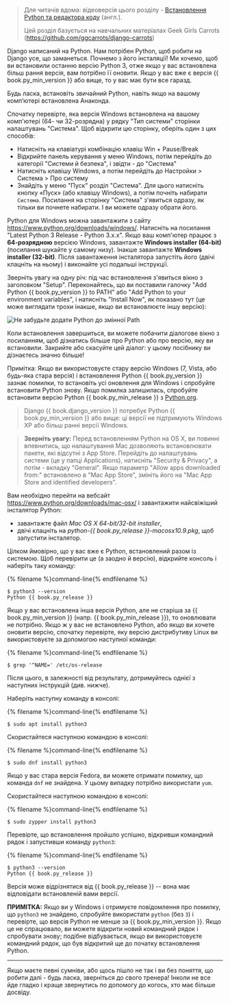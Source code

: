 > Для читачів вдома: відеоверсія цього розділу - [Встановлення Python та редактора коду](https://www.youtube.com/watch?v=pVTaqzKZCdA) (англ.).
> 
> Цей розділ базується на навчальних матеріалах Geek Girls Carrots (https://github.com/ggcarrots/django-carrots)

Django написаний на Python. Нам потрібен Python, щоб робити на Django усе, що заманеться. Почнемо з його інсталяції! Ми хочемо, щоб ви встановили останню версію Python 3, отже якщо у вас встановлена більш рання версія, вам потрібно її оновити. Якщо у вас вже є версія {{ book.py_min_version }} або вище, то у вас має бути все гаразд.

Будь ласка, встановіть звичайний Python, навіть якщо на вашому комп’ютері встановлена Анаконда.

<!--sec data-title="Install Python: Windows" data-id="python_windows" data-collapse=true ces-->

Спочатку перевірте, яка версія Windows встановлена на вашому комп'ютері (64- чи 32-розрядна) у рядку "Тип системи" сторінки налаштувань "Система". Щоб відкрити цю сторінку, оберіть один з цих способів:

* Натисніть на клавіатурі комбінацію клавіш Win + Pause/Break
* Відкрийте панель керування у меню Windows, потім перейдіть до категорії "Системи й безпека", і звідти - до "Система"
* Натисніть клавішу Windows, а потім перейдіть до Настройки > Система > Про систему
* Знайдіть у меню "Пуск" розділ "Система". Для цього натисніть кнопку «Пуск» (або клавішу Windows), а потім почніть набирати `Система`. Посилання на сторінку "Система" з'явиться одразу, як тільки ви почнете набирати. І ви можете одразу обрати його.

Python для Windows можна завантажити з сайту https://www.python.org/downloads/windows/. Натисніть на посилання "Latest Python 3 Release - Python 3.x.x". Якщо ваш комп'ютер працює з **64-розрядною** версією Windows, завантажте **Windows installer (64-bit)** (посилання шукайте у самому низу). Інакше завантажте **Windows installer (32-bit)**. Після завантаження інсталятора запустіть його (двічі клацніть на ньому) і виконайте усі подальші інструкції.

Зверніть увагу на одну річ: під час встановлення з'явиться вікно з заголовком "Setup". Переконайтесь, що ви поставили галочку "Add Python {{ book.py_version }} to PATH" або "Add Python to your environment variables", і натисніть "Install Now", як показано тут (це може виглядати трохи інакше, якщо ви встановлюєте іншу версію):

![Не забудьте додати Python до змінної Path](../python_installation/images/python-installation-options.png)

Коли встановлення завершиться, ви можете побачити діалогове вікно з посиланням, щоб дізнатись більше про Python або про версію, яку ви встановили. Закрийте або скасуйте цей діалог: у цьому посібнику ви дізнаєтесь значно більше!

Примітка: Якщо ви використовуєте стару версію Windows (7, Vista, або будь-яка стара версія) і встановлення Python {{ book.py_version }} зазнає помилки, то встановіть усі оновлення для Windows і спробуйте встановити Python знову. Якщо помилка залишилась, спробуйте встановити версію Python {{ book.py_min_release }} з [Python.org](https://www.python.org/downloads/windows/).

> Django {{ book.django_version }} потребує Python {{ book.py_min_version }} або вище: ці версії не підтримують Windows XP або більш ранні версії Windows.

<!--endsec-->

<!--sec data-title="Install Python: OS X" data-id="python_OSX"
data-collapse=true ces-->

> **Зверніть увагу:** Перед встановленням Python на OS X, ви повинні впевнитись, що налаштування Mac дозволяють встановлювати пакети, які відсутні з App Store. Перейдіть до налаштувань системи (це у папці Applications), натисніть "Security & Privacy", а потім - вкладку "General". Якщо параметр "Allow apps downloaded from:" встановлено в "Mac App Store", змініть його на "Mac App Store and identified developers".

Вам необхідно перейти на вебсайт https://www.python.org/downloads/mac-osx/ і завантажити найсвіжіший інсталятор Python:

* завантажте файл *Mac OS X 64-bit/32-bit installer*,
* двічі клацніть на *python-{{ book.py_release }}-macosx10.9.pkg*, щоб запустити інсталятор.

<!--endsec-->

<!--sec data-title="Install Python: Linux" data-id="python_linux"
data-collapse=true ces-->

Цілком ймовірно, що у вас вже є Python, встановлений разом із системою. Щоб перевірити це (а заодно й версію), відкрийте консоль і наберіть таку команду:

{% filename %}command-line{% endfilename %}

    $ python3 --version
    Python {{ book.py_release }}
    

Якщо у вас встановлена інша версія Python, але не старіша за {{ book.py_min_version }} (напр. {{ book.py_min_release }}), то оновлювати не потрібно. Якщо ж у вас не встановлено Python, або якщо ви хочете оновити версію, спочатку перевірте, яку версію дистрибутиву Linux ви використовуєте за допомогою наступної команди:

{% filename %}command-line{% endfilename %}

    $ grep '^NAME=' /etc/os-release
    

Після цього, в залежності від результату, дотримуйтесь однієї з наступних інструкцій (див. нижче).

<!--endsec-->

<!--sec data-title="Install Python: Debian or Ubuntu" data-id="python_debian" data-collapse=true ces-->

Наберіть наступну команду в консолі:

{% filename %}command-line{% endfilename %}

    $ sudo apt install python3
    

<!--endsec-->

<!--sec data-title="Install Python: Fedora" data-id="python_fedora"
data-collapse=true ces-->

Скористайтеся наступною командою в консолі:

{% filename %}command-line{% endfilename %}

    $ sudo dnf install python3
    

Якщо у вас стара версія Fedora, ви можете отримати помилку, що команда `dnf` не знайдена. У цьому випадку потрібно використати `yum`.

<!--endsec-->

<!--sec data-title="Install Python: openSUSE" data-id="python_openSUSE"
data-collapse=true ces-->

Скористайтеся наступною командою в консолі:

{% filename %}command-line{% endfilename %}

    $ sudo zypper install python3
    

<!--endsec-->

Перевірте, що встановлення пройшло успішно, відкривши командний рядок і запустивши команду `python3`:

{% filename %}command-line{% endfilename %}

    $ python3 --version
    Python {{ book.py_release }}
    

Версія може відрізнятися від {{ book.py_release }} -- вона має відповідати встановленій вами версії.

**ПРИМІТКА:** Якщо ви у Windows і отримуєте повідомлення про помилку, що `python3` не знайдено, спробуйте використати `python` (без `3`) і перевірте, що версія Python не менше за {{ book.py_min_version }}. Якщо це не спрацювало, ви можете відкрити новий командний рядок і спробувати знову; подібне відбувається, якщо ви використовуєте командний рядок, що був відкритий ще до початку встановлення Python.

* * *

Якщо маєте певні сумніви, або щось пішло не так і ви без поняття, що робити далі - будь ласка, зверніться до свого тренера! Інколи не все йде гладко і краще звернутись по допомогу до когось, хто має більше досвіду.